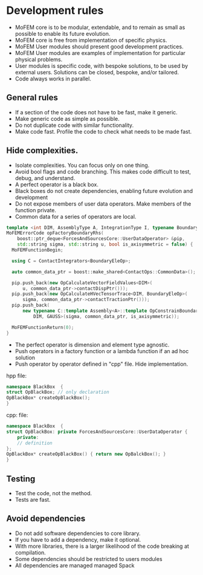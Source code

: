 # Development rules

- MoFEM core is to be modular, extendable, and to remain as small as possible to enable its future evolution.
- MoFEM core is free from implementation of specific physics. 	
- MoFEM User modules should present good development practices. 
- MoFEM User modules are examples of implementation for particular physical problems.
- User modules is specific code, with bespoke solutions, to be used by external 
users. Solutions can be closed, bespoke, and/or tailored.
- Code always works in parallel.

## General rules

- If a section of the code does not have to be fast, make it generic.
- Make generic code as simple as possible.
- Do not duplicate code with similar functionality.
- Make code fast. Profile the code to check what needs to be made fast.


## Hide complexities.

- Isolate complexities. You can focus only on one thing. 
- Avoid bool flags and code branching. This makes code difficult to test, debug, and understand.
- A perfect operator is a black box.
- Black boxes do not create dependencies, enabling future evolution and development
- Do not expose members of user data operators. Make members of the function private. 
- Common data for a series of operators are local. 

```c++
template <int DIM, AssemblyType A, IntegrationType I, typename BoundaryEleOp>
MoFEMErrorCode opFactoryBoundaryRhs(
    boost::ptr_deque<ForcesAndSourcesCore::UserDataOperator> &pip,
    std::string sigma, std::string u, bool is_axisymmetric = false) {
  MoFEMFunctionBegin;

  using C = ContactIntegrators<BoundaryEleOp>;

  auto common_data_ptr = boost::make_shared<ContactOps::CommonData>();

  pip.push_back(new OpCalculateVectorFieldValues<DIM>(
      u, common_data_ptr->contactDispPtr()));
  pip.push_back(new OpCalculateHVecTensorTrace<DIM, BoundaryEleOp>(
      sigma, common_data_ptr->contactTractionPtr()));
  pip.push_back(
      new typename C::template Assembly<A>::template OpConstrainBoundaryRhs<
          DIM, GAUSS>(sigma, common_data_ptr, is_axisymmetric));

  MoFEMFunctionReturn(0);
}
```

- The perfect operator is dimension and element type agnostic.
- Push operators in a factory function or a lambda function if an ad hoc solution
- Push operator by operator defined in "cpp" file. Hide implementation.

hpp file:
```c++
namespace BlackBox  {
struct OpBlackBox; // only declaration
OpBlackBox* createOpBlackBox();
}
```

cpp: file:
```c++
namespace BlackBox  {
struct OpBlackBox: private ForcesAndSourcesCore::UserDataOperator {
	private:
	// definition
};
OpBlackBox* createOpBlackBox() { return new OpBalckBox(); }
}
```

## Testing

- Test the code, not the method.
- Tests are fast.

## Avoid dependencies

- Do not add software dependencies to core library.
- If you have to add a dependency, make it optional.
- With more libraries, there is a larger likelihood of the code breaking at compilation.
- Some dependencies should be restricted to users modules
- All dependencies are managed managed Spack

